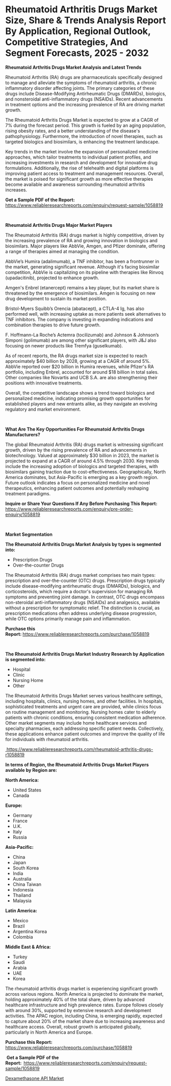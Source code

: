 <p><h1>Rheumatoid Arthritis Drugs Market Size, Share & Trends Analysis Report By Application, Regional Outlook, Competitive Strategies, And Segment Forecasts, 2025 - 2032</h1></p><p><strong>Rheumatoid Arthritis Drugs Market Analysis and Latest Trends</strong></p>
<p><p>Rheumatoid Arthritis (RA) drugs are pharmaceuticals specifically designed to manage and alleviate the symptoms of rheumatoid arthritis, a chronic inflammatory disorder affecting joints. The primary categories of these drugs include Disease-Modifying Antirheumatic Drugs (DMARDs), biologics, and nonsteroidal anti-inflammatory drugs (NSAIDs). Recent advancements in treatment options and the increasing prevalence of RA are driving market growth.</p><p>The Rheumatoid Arthritis Drugs Market is expected to grow at a CAGR of 7% during the forecast period. This growth is fueled by an aging population, rising obesity rates, and a better understanding of the disease's pathophysiology. Furthermore, the introduction of novel therapies, such as targeted biologics and biosimilars, is enhancing the treatment landscape.</p><p>Key trends in the market involve the expansion of personalized medicine approaches, which tailor treatments to individual patient profiles, and increasing investments in research and development for innovative drug formulations. Additionally, the rise of telehealth and digital platforms is improving patient access to treatment and management resources. Overall, the market is poised for significant growth as more effective therapies become available and awareness surrounding rheumatoid arthritis increases.</p></p>
<p><strong>Get a Sample PDF of the Report:&nbsp;</strong> <a href="https://www.reliableresearchreports.com/enquiry/request-sample/1058819?utm_campaign=2665&utm_medium=2&utm_source=Github&utm_content=ia&utm_term=08032025&utm_id=rheumatoid-arthritis-drugs">https://www.reliableresearchreports.com/enquiry/request-sample/1058819</a></p>
<p>&nbsp;</p>
<p><strong>Rheumatoid Arthritis Drugs Major Market Players</strong></p>
<p><p>The Rheumatoid Arthritis (RA) drugs market is highly competitive, driven by the increasing prevalence of RA and growing innovation in biologics and biosimilars. Major players like AbbVie, Amgen, and Pfizer dominate, offering a range of therapies aimed at managing the condition.</p><p>AbbVie’s Humira (adalimumab), a TNF inhibitor, has been a frontrunner in the market, generating significant revenue. Although it's facing biosimilar competition, AbbVie is capitalizing on its pipeline with therapies like Rinvoq (upadacitinib), projected to enhance growth.</p><p>Amgen's Enbrel (etanercept) remains a key player, but its market share is threatened by the emergence of biosimilars. Amgen is focusing on new drug development to sustain its market position.</p><p>Bristol-Myers Squibb’s Orencia (abatacept), a CTLA-4 Ig, has also performed well, with increasing uptake as more patients seek alternatives to TNF inhibitors. The company is investing in expanding indications and combination therapies to drive future growth.</p><p>F. Hoffmann-La Roche’s Actemra (tocilizumab) and Johnson & Johnson’s Simponi (golimumab) are among other significant players, with J&J also focusing on newer products like Tremfya (guselkumab).</p><p>As of recent reports, the RA drugs market size is expected to reach approximately $40 billion by 2028, growing at a CAGR of around 5%. AbbVie reported over $20 billion in Humira revenues, while Pfizer's RA portfolio, including Enbrel, accounted for around $18 billion in total sales. Other companies like Novartis and UCB S.A. are also strengthening their positions with innovative treatments.</p><p>Overall, the competitive landscape shows a trend toward biologics and personalized medicine, indicating promising growth opportunities for established players and new entrants alike, as they navigate an evolving regulatory and market environment.</p></p>
<p>&nbsp;</p>
<p><strong>What Are The Key Opportunities For Rheumatoid Arthritis Drugs Manufacturers?</strong></p>
<p><p>The global Rheumatoid Arthritis (RA) drugs market is witnessing significant growth, driven by the rising prevalence of RA and advancements in biotechnology. Valued at approximately $30 billion in 2023, the market is projected to expand at a CAGR of around 4.5% through 2030. Key trends include the increasing adoption of biologics and targeted therapies, with biosimilars gaining traction due to cost-effectiveness. Geographically, North America dominates, but Asia-Pacific is emerging as a key growth region. Future outlook indicates a focus on personalized medicine and novel therapeutics, enhancing patient outcomes and potentially reshaping treatment paradigms.</p></p>
<p><strong>Inquire or Share Your Questions If Any Before Purchasing This Report:</strong> <a href="https://www.reliableresearchreports.com/enquiry/pre-order-enquiry/1058819?utm_campaign=2665&utm_medium=2&utm_source=Github&utm_content=ia&utm_term=08032025&utm_id=rheumatoid-arthritis-drugs">https://www.reliableresearchreports.com/enquiry/pre-order-enquiry/1058819</a></p>
<p>&nbsp;</p>
<p><strong>Market Segmentation</strong></p>
<p><strong>The Rheumatoid Arthritis Drugs Market Analysis by types is segmented into:</strong></p>
<p><ul><li>Prescription Drugs</li><li>Over-the-counter Drugs</li></ul></p>
<p><p>The Rheumatoid Arthritis (RA) drugs market comprises two main types: prescription and over-the-counter (OTC) drugs. Prescription drugs typically include disease-modifying antirheumatic drugs (DMARDs), biologics, and corticosteroids, which require a doctor's supervision for managing RA symptoms and preventing joint damage. In contrast, OTC drugs encompass non-steroidal anti-inflammatory drugs (NSAIDs) and analgesics, available without a prescription for symptomatic relief. The distinction is crucial, as prescription medications often address underlying disease progression, while OTC options primarily manage pain and inflammation.</p></p>
<p><strong>Purchase this Report:&nbsp;</strong><a href="https://www.reliableresearchreports.com/purchase/1058819?utm_campaign=2665&utm_medium=2&utm_source=Github&utm_content=ia&utm_term=08032025&utm_id=rheumatoid-arthritis-drugs">https://www.reliableresearchreports.com/purchase/1058819</a></p>
<p>&nbsp;</p>
<p><strong>The Rheumatoid Arthritis Drugs Market Industry Research by Application is segmented into:</strong></p>
<p><ul><li>Hospital</li><li>Clinic</li><li>Nursing Home</li><li>Other</li></ul></p>
<p><p>The Rheumatoid Arthritis Drugs Market serves various healthcare settings, including hospitals, clinics, nursing homes, and other facilities. In hospitals, sophisticated treatments and urgent care are provided, while clinics focus on routine management and monitoring. Nursing homes cater to elderly patients with chronic conditions, ensuring consistent medication adherence. Other market segments may include home healthcare services and specialty pharmacies, each addressing specific patient needs. Collectively, these applications enhance patient outcomes and improve the quality of life for individuals with rheumatoid arthritis.</p></p>
<p><a href="https://www.reliableresearchreports.com/rheumatoid-arthritis-drugs-r1058819?utm_campaign=2665&utm_medium=2&utm_source=Github&utm_content=ia&utm_term=08032025&utm_id=rheumatoid-arthritis-drugs">&nbsp;https://www.reliableresearchreports.com/rheumatoid-arthritis-drugs-r1058819</a></p>
<p><strong>In terms of Region, the Rheumatoid Arthritis Drugs Market Players available by Region are:</strong></p>
<p>
    <p> <strong> North America: </strong>
        <ul>
            <li>United States</li>
            <li>Canada</li>
        </ul>
        </p> 
    <p> <strong> Europe: </strong>
        <ul>
            <li>Germany</li>
            <li>France</li>
            <li>U.K.</li>
            <li>Italy</li>
            <li>Russia</li>
        </ul>
        </p> 
    <p> <strong> Asia-Pacific: </strong>
        <ul>
            <li>China</li>
            <li>Japan</li>
            <li>South Korea</li>
            <li>India</li>
            <li>Australia</li>
            <li>China Taiwan</li>
            <li>Indonesia</li>
            <li>Thailand</li>
            <li>Malaysia</li>
        </ul>
        </p> 
    <p> <strong> Latin America: </strong>
        <ul>
            <li>Mexico</li>
            <li>Brazil</li>
            <li>Argentina Korea</li>
            <li>Colombia</li>
        </ul>
        </p> 
    <p> <strong> Middle East & Africa: </strong>
        <ul>
            <li>Turkey</li>
            <li>Saudi</li>
            <li>Arabia</li>
            <li>UAE</li>
            <li>Korea</li>
        </ul>
    </p>
    </p>
<p><p>The rheumatoid arthritis drugs market is experiencing significant growth across various regions. North America is projected to dominate the market, holding approximately 40% of the total share, driven by advanced healthcare infrastructure and high prevalence rates. Europe follows closely with around 30%, supported by extensive research and development activities. The APAC region, including China, is emerging rapidly, expected to capture about 20% of the market share due to increasing awareness and healthcare access. Overall, robust growth is anticipated globally, particularly in North America and Europe.</p></p>
<p><strong>Purchase this Report: </strong><a href="https://www.reliableresearchreports.com/purchase/1058819?utm_campaign=2665&utm_medium=2&utm_source=Github&utm_content=ia&utm_term=08032025&utm_id=rheumatoid-arthritis-drugs">https://www.reliableresearchreports.com/purchase/1058819</a></p>
<p>&nbsp;<strong>Get a Sample PDF of the Report:&nbsp;&nbsp;</strong><a href="https://www.reliableresearchreports.com/enquiry/request-sample/1058819?utm_campaign=2665&utm_medium=2&utm_source=Github&utm_content=ia&utm_term=08032025&utm_id=rheumatoid-arthritis-drugs">https://www.reliableresearchreports.com/enquiry/request-sample/1058819</a></p>
<p><strong></strong></p>
<p><p><a href="https://github.com/dolorespeddico90/Market-Research-Report-List-1/blob/main/dexamethasone-api-market.md?utm_campaign=2665&utm_medium=2&utm_source=Github&utm_content=ia&utm_term=08032025&utm_id=rheumatoid-arthritis-drugs">Dexamethasone API Market</a></p></p>